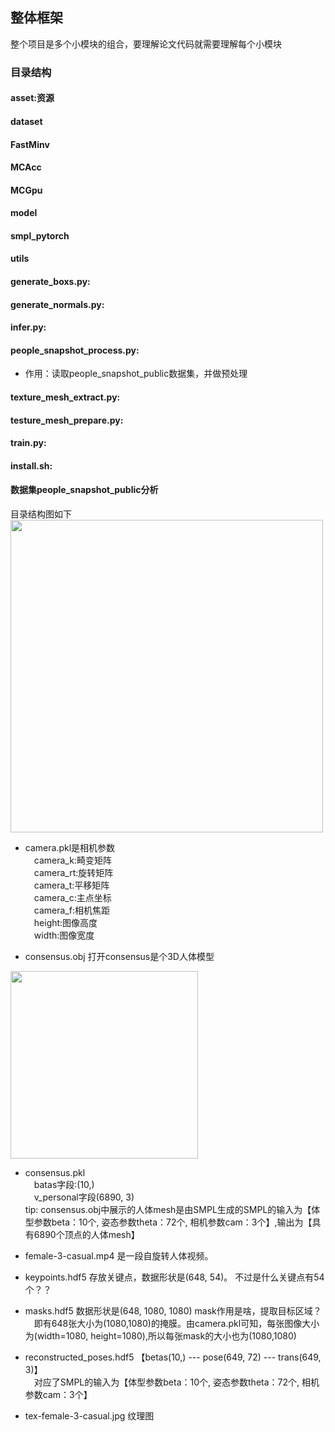 ## 整体框架  
整个项目是多个小模块的组合，要理解论文代码就需要理解每个小模块  
### 目录结构
#### asset:资源  
#### dataset
#### FastMinv
#### MCAcc
#### MCGpu
#### model
#### smpl_pytorch
#### utils 
#### generate_boxs.py:  
#### generate_normals.py:  
#### infer.py:   
#### people_snapshot_process.py:
- 作用：读取people_snapshot_public数据集，并做预处理

#### texture_mesh_extract.py:   
#### testure_mesh_prepare.py:  
#### train.py:   
#### install.sh:
#### 数据集people_snapshot_public分析   
目录结构图如下  
<img src="https://user-images.githubusercontent.com/84011398/202379223-5175e285-fdc2-4fba-abd5-bb1afe122418.png" width ="500" />   
- camera.pkl是相机参数  
&emsp;camera_k:畸变矩阵     
&emsp;camera_rt:旋转矩阵    
&emsp;camera_t:平移矩阵   
&emsp;camera_c:主点坐标   
&emsp;camera_f:相机焦距    
&emsp;height:图像高度   
&emsp;width:图像宽度     
  
- consensus.obj 打开consensus是个3D人体模型  
<img src="https://user-images.githubusercontent.com/84011398/202399866-99670f75-52ff-44ae-93fc-9c2df2696246.png" width ="300" />   

  
- consensus.pkl    
&emsp;batas字段:(10,)    
&emsp;v_personal字段(6890, 3)     
tip: consensus.obj中展示的人体mesh是由SMPL生成的SMPL的输入为【体型参数beta：10个, 姿态参数theta：72个, 相机参数cam：3个】,输出为【具有6890个顶点的人体mesh】  

- female-3-casual.mp4 是一段自旋转人体视频。  
- keypoints.hdf5 存放关键点，数据形状是(648, 54)。  不过是什么关键点有54个？？
- masks.hdf5 数据形状是(648, 1080, 1080)  mask作用是啥，提取目标区域？  
&emsp;即有648张大小为(1080,1080)的掩膜。由camera.pkl可知，每张图像大小为(width=1080, height=1080),所以每张mask的大小也为(1080,1080)  
- reconstructed_poses.hdf5 【betas(10,)  ---  pose(649, 72)  --- trans(649, 3)】      
&emsp;对应了SMPL的输入为【体型参数beta：10个, 姿态参数theta：72个, 相机参数cam：3个】    
- tex-female-3-casual.jpg 纹理图

  



   
   
   

   
   



